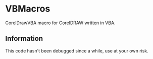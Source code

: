 # VBMacros
CorelDrawVBA macro for CorelDRAW written in VBA.

## Information
This code hasn't been debugged since a while, use at your own risk.